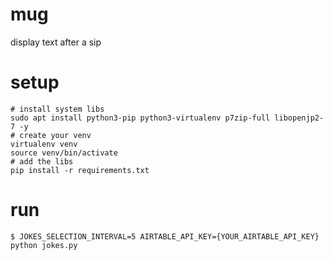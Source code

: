 # mug

display text after a sip

# setup

```shell
# install system libs
sudo apt install python3-pip python3-virtualenv p7zip-full libopenjp2-7 -y
# create your venv
virtualenv venv
source venv/bin/activate
# add the libs
pip install -r requirements.txt
```

# run

```
$ JOKES_SELECTION_INTERVAL=5 AIRTABLE_API_KEY={YOUR_AIRTABLE_API_KEY} python jokes.py
```